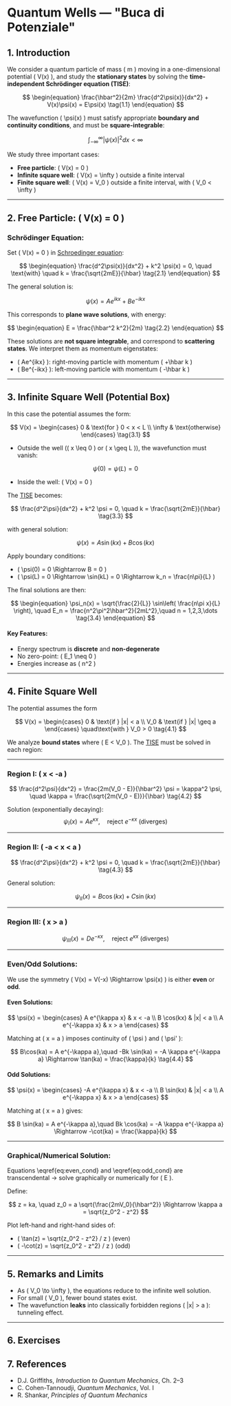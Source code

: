 # Quantum Wells — "Buca di Potenziale"

## 1. Introduction

We consider a quantum particle of mass \( m \) moving in a one-dimensional potential \( V(x) \), and study the **stationary states** by solving the **time-independent Schrödinger equation (TISE)**:

<a name='eq:schroedinger'></a>

$$
\begin{equation}
\frac{\hbar^2}{2m} \frac{d^2\psi(x)}{dx^2} + V(x)\psi(x) = E\psi(x)
\tag{1.1}
\end{equation}
$$

The wavefunction \( \psi(x) \) must satisfy appropriate **boundary and continuity conditions**, and must be **square-integrable**:

$$
\int_{-\infty}^{\infty} |\psi(x)|^2 dx < \infty
$$

We study three important cases:

- **Free particle**: \( V(x) = 0 \)
- **Infinite square well**: \( V(x) = \infty \) outside a finite interval
- **Finite square well**: \( V(x) = V_0 \) outside a finite interval, with \( V_0 < \infty \)

---

## 2. Free Particle: \( V(x) = 0 \)

### Schrödinger Equation:

Set \( V(x) = 0 \) in [Schroedinger equation](#eq:schroedinger):
<a name='eq:free_particle_eq'></a>

$$
\begin{equation}
\frac{d^2\psi(x)}{dx^2} + k^2 \psi(x) = 0,
\quad \text{with} \quad k = \frac{\sqrt{2mE}}{\hbar}
\tag{2.1}
\end{equation}
$$

The general solution is:

$$
\psi(x) = Ae^{ikx} + Be^{-ikx}
$$

This corresponds to **plane wave solutions**, with energy:

$$
\begin{equation}
E = \frac{\hbar^2 k^2}{2m}
\tag{2.2}
\end{equation}
$$

These solutions are **not square integrable**, and correspond to **scattering states**. We interpret them as momentum eigenstates:
- \( Ae^{ikx} \): right-moving particle with momentum \( +\hbar k \)
- \( Be^{-ikx} \): left-moving particle with momentum \( -\hbar k \)

---

## 3. Infinite Square Well (Potential Box)

In this case the potential assumes the form:
<a name='eq:inf_well_V'></a>

$$
V(x) = \begin{cases}
0 & \text{for } 0 < x < L \\
\infty & \text{otherwise}
\end{cases}
\tag{3.1}
$$

- Outside the well (\( x \leq 0 \) or \( x \geq L \)), the wavefunction must vanish:
<a name ='eq:inf_well_BC'></a>

$$
\psi(0) = \psi(L) = 0
\tag{3.2}
$$

- Inside the well: \( V(x) = 0 \)

The [TISE](#eq:schroedinger) becomes:

$$
\frac{d^2\psi}{dx^2} + k^2 \psi = 0,
\quad k = \frac{\sqrt{2mE}}{\hbar}
\tag{3.3}
$$

with general solution:

$$
\psi(x) = A\sin(kx) + B\cos(kx)
$$

Apply boundary conditions:
- \( \psi(0) = 0 \Rightarrow B = 0 \)
- \( \psi(L) = 0 \Rightarrow \sin(kL) = 0 \Rightarrow k_n = \frac{n\pi}{L} \)

The final solutions are then:
<a name='eq:inf_well_solution'></a>

$$
\begin{equation}
\psi_n(x) = \sqrt{\frac{2}{L}} \sin\left( \frac{n\pi x}{L} \right), \quad
E_n = \frac{n^2\pi^2\hbar^2}{2mL^2},\quad n = 1,2,3,\dots
\tag{3.4}
\end{equation}
$$

#### Key Features:
- Energy spectrum is **discrete** and **non-degenerate**
- No zero-point: \( E_1 \neq 0 \)
- Energies increase as \( n^2 \)

---

## 4. Finite Square Well
The potential assumes the form
<a name='eq:finite_well_V'></a>

$$
V(x) = \begin{cases}
0 & \text{if } |x| < a \\
V_0 & \text{if } |x| \geq a
\end{cases}
\quad\text{with } V_0 > 0
\tag{4.1}
$$

We analyze **bound states** where \( E < V_0 \). The [TISE](#eq:schroedinger) must be solved in each region:

---

### Region I: \( x < -a \)

$$
\frac{d^2\psi}{dx^2} = \frac{2m(V_0 - E)}{\hbar^2} \psi = \kappa^2 \psi,
\quad \kappa = \frac{\sqrt{2m(V_0 - E)}}{\hbar}
\tag{4.2}
$$

Solution (exponentially decaying):
$$
\psi_I(x) = Ae^{\kappa x}, \quad \text{reject } e^{-\kappa x} \text{ (diverges)}
$$

---

### Region II: \( -a < x < a \)

$$
\frac{d^2\psi}{dx^2} + k^2 \psi = 0,
\quad k = \frac{\sqrt{2mE}}{\hbar}
\tag{4.3}
$$

General solution:

$$
\psi_{II}(x) = B\cos(kx) + C\sin(kx)
$$

---

### Region III: \( x > a \)

$$
\psi_{III}(x) = De^{-\kappa x}, \quad \text{reject } e^{\kappa x} \text{ (diverges)}
$$

---

### Even/Odd Solutions:

We use the symmetry \( V(x) = V(-x) \Rightarrow \psi(x) \) is either **even** or **odd**.

#### Even Solutions:

$$
\psi(x) = \begin{cases}
A e^{\kappa x} & x < -a \\
B \cos(kx) & |x| < a \\
A e^{-\kappa x} & x > a
\end{cases}
$$

Matching at \( x = a \) imposes continuity of \( \psi \) and \( \psi' \):

<a name='eq_even_odd'></a>

$$
B\cos(ka) = A e^{-\kappa a},\quad -Bk \sin(ka) = -A \kappa e^{-\kappa a}
\Rightarrow \tan(ka) = \frac{\kappa}{k}
\tag{4.4}
$$

#### Odd Solutions:

$$
\psi(x) = \begin{cases}
-A e^{\kappa x} & x < -a \\
B \sin(kx) & |x| < a \\
A e^{-\kappa x} & x > a
\end{cases}
$$

Matching at \( x = a \) gives:

<a name='eq:odd_cond'></a>

$$
B \sin(ka) = A e^{-\kappa a},\quad Bk \cos(ka) = -A \kappa e^{-\kappa a}
\Rightarrow -\cot(ka) = \frac{\kappa}{k}
$$

---

### Graphical/Numerical Solution:

Equations \eqref{eq:even_cond} and \eqref{eq:odd_cond} are transcendental → solve graphically or numerically for \( E \).

Define:

$$
z = ka, \quad z_0 = a \sqrt{\frac{2mV_0}{\hbar^2}} \Rightarrow \kappa a = \sqrt{z_0^2 - z^2}
$$

Plot left-hand and right-hand sides of:
- \( \tan(z) = \sqrt{z_0^2 - z^2} / z \) (even)
- \( -\cot(z) = \sqrt{z_0^2 - z^2} / z \) (odd)

---

## 5. Remarks and Limits

- As \( V_0 \to \infty \), the equations reduce to the infinite well solution.
- For small \( V_0 \), fewer bound states exist.
- The wavefunction **leaks** into classically forbidden regions \( |x| > a \): tunneling effect.

---

## 6. Exercises

## 7. References

- D.J. Griffiths, *Introduction to Quantum Mechanics*, Ch. 2–3
- C. Cohen-Tannoudji, *Quantum Mechanics*, Vol. I
- R. Shankar, *Principles of Quantum Mechanics*

